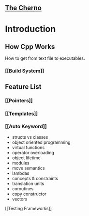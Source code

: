 ## [The Cherno](https://www.youtube.com/playlist?list=PLlrATfBNZ98dudnM48yfGUldqGD0S4FFb)

# Introduction
## How Cpp Works

How to get from text file to executables.

### [[Build System]]


## Feature List
### [[Pointers]]
### [[Templates]]

### [[Auto Keyword]]


- structs vs classes
- object oriented programming
- virtual functions
- operator overloading
- object lifetime 
- modules
- move semantics
- lambdas
- concepts & constraints
- translation units
- coroutines
- copy constructor
- vectors

[[Testing Frameworks]]
